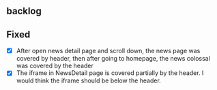 ## backlog



## Fixed
- [x] After open news detail page and scroll down, the news page was covered by header, then after going to homepage, the news colossal was covered by the header 
- [x] The iframe in NewsDetail page is covered partially by the header. I would think the iframe should be below the header.